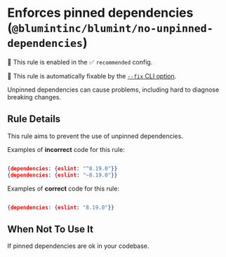 # Enforces pinned dependencies (`@blumintinc/blumint/no-unpinned-dependencies`)

💼 This rule is enabled in the ✅ `recommended` config.

🔧 This rule is automatically fixable by the [`--fix` CLI option](https://eslint.org/docs/latest/user-guide/command-line-interface#--fix).

<!-- end auto-generated rule header -->

Unpinned dependencies can cause problems, including hard to diagnose breaking changes.

## Rule Details

This rule aims to prevent the use of unpinned dependencies.

Examples of **incorrect** code for this rule:

```json

{dependencies: {eslint: "^8.19.0"}}
{dependencies: {eslint: "~8.19.0"}}

```

Examples of **correct** code for this rule:

```json

{dependencies: {eslint: "8.19.0"}}

```

## When Not To Use It

If pinned dependencies are ok in your codebase.
